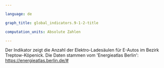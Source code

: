 ```yaml
---

language: de   

graph_title: global_indicators.9-1-2-title

computation_units: Absolute Zahlen

---
```


Der Indikator zeigt die Anzahl der Elektro-Ladesäulen für E-Autos im Bezirk Treptow-Köpenick. Die Daten stammen vom 'Energieatlas Berlin': <a href="https://energieatlas.berlin.de/#">https://energieatlas.berlin.de/#</a>
